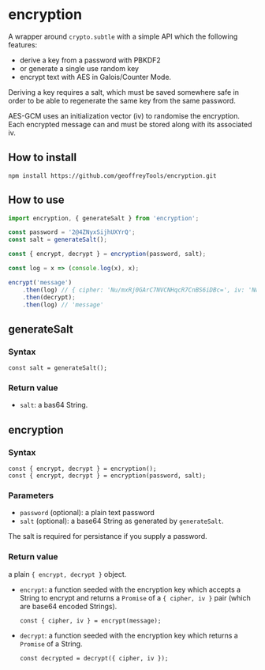 # encryption

A wrapper around `crypto.subtle` with a simple API which the following features:
- derive a key from a password with PBKDF2
- or generate a single use random key
- encrypt text with AES in Galois/Counter Mode.

Deriving a key requires a salt, which must be saved somewhere safe in order to be able to regenerate the same key from the same password.

AES-GCM uses an initialization vector (iv) to randomise the encryption. Each encrypted message can and must be stored along with its associated iv.

## How to install

```
npm install https://github.com/geoffreyTools/encryption.git
```

## How to use

```javascript
import encryption, { generateSalt } from 'encryption';

const password = '2@4ZNyxSijhUXYrQ';
const salt = generateSalt();

const { encrypt, decrypt } = encryption(password, salt);

const log = x => (console.log(x), x);

encrypt('message')
    .then(log) // { cipher: 'Nu/mxRj0GArC7NVCNHqcR7CnBS6iDBc=', iv: 'Nw/4KTuLGCiCHbnU' }
    .then(decrypt);
    .then(log) // 'message'
```

## generateSalt
### Syntax
```
const salt = generateSalt();
```
### Return value

- `salt`: a bas64 String.
## encryption
### Syntax
```
const { encrypt, decrypt } = encryption();
const { encrypt, decrypt } = encryption(password, salt);
```
### Parameters
- `password` (optional): a plain text password
- `salt` (optional): a base64 String as generated by `generateSalt`.

The salt is required for persistance if you supply a password.
### Return value
a plain `{ encrypt, decrypt }` object.

- `encrypt`: a function seeded with the encryption key which accepts a String to encrypt and returns a `Promise` of a `{ cipher, iv }` pair (which are base64 encoded Strings).
    ```
    const { cipher, iv } = encrypt(message);
    ```

- `decrypt`: a function seeded with the encryption key which returns a `Promise` of a String.
    ```
    const decrypted = decrypt({ cipher, iv });
    ```